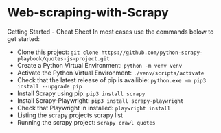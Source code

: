 # Web-scraping-with-Scrapy

Getting Started - Cheat Sheet
In most cases use the commands below to get started:

- Clone this project: ``git clone https://github.com/python-scrapy-playbook/quotes-js-project.git``
- Create a Python Virtual Environment: ``python -m venv venv``
- Activate the Python Virtual Environment: ``./venv/scripts/activate``
- Check that the latest release of pip is availible: ``python.exe -m pip3 install --upgrade pip``
- Install Scrapy using pip: ``pip3 install scrapy``
- Install Scrapy-Playwright: ``pip3 install scrapy-playwright``
- Check that Playwright in installed: ``playwright install``
- Listing the scrapy projects scrapy list
- Running the scrapy project: ``scrapy crawl quotes``
